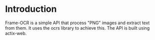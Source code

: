 # Introduction

Frame-OCR is a simple API that process "PNG" images and extract text from them. It uses the ocrs library to achieve this. The API is built using actix-web.
